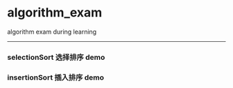# algorithm_exam
algorithm exam during learning
* * *
### selectionSort 选择排序 demo
### insertionSort 插入排序 demo
